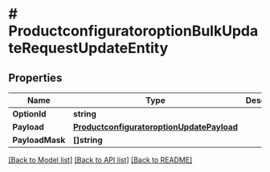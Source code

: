 # # ProductconfiguratoroptionBulkUpdateRequestUpdateEntity


## Properties 


Name | Type | Description | Notes
------------ | ------------- | ------------- | -------------
**OptionId**| **string** |   | [optional]
**Payload**| [**ProductconfiguratoroptionUpdatePayload**](ProductconfiguratoroptionUpdatePayload.md) |   | [optional]
**PayloadMask**| **[]string** |   | [optional]


[[Back to Model list]](../../README.md#models) [[Back to API list]](../../README.md#endpoints) [[Back to README]](../../README.md)

